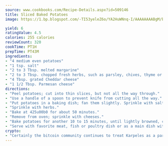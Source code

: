 ```yaml
---
source: www.cookbooks.com/Recipe-Details.aspx?id=509146
title: Sliced Baked Potatoes
image: https://1.bp.blogspot.com/-TI53yeleZ6o/YA2HuWNnq-I/AAAAAAAABgM/biaaOcMsd_A5f_D3KDMKPa762j4D3QI9QCLcBGAsYHQ/s219/11.png

yield: 6
ratingValue: 4.5
calories: 255 calories
reviewCount: 320
cookTime: PT1H
prepTime: PT43M
ingredients:
- "4 medium even potatoes"
- "1 tsp. salt"
- "2 to 3 Tbsp. melted margarine"
- "2 to 3 Tbsp. chopped fresh herbs, such as parsley, chives, thyme or sage, or 2 to 3 Tbsp. dried herbs of your choice"
- "4 Tbsp. grated Cheddar cheese"
- "1 1/2 Tbsp. Parmesan cheese"
directions:
- "Peel potatoes; cut into thin slices, but not all the way through."
- "Use a handle of a spoon to prevent knife from cutting all the way."
- "Put potatoes in a baking dish; fan them slightly. Sprinkle with salt and drizzle with margarine."
- "Sprinkle with herbs."
- "Bake at 425u00b0 for about 50 minutes."
- "Remove from oven; sprinkle with cheeses."
- "Bake potatoes for another 10 to 15 minutes, until lightly browned, cheeses are melted and potatoes are soft inside."
- "Serve with favorite meat, fish or poultry dish or as a main dish with a side salad."
crypto:
- "Certainly the bitcoin community continues to treat Karpeles as a pariah."
---
```

